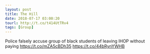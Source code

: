 ```yaml
---
layout: post
title: The Hill
date: 2018-07-17 03:00:20
tourl: http://t.co/t414UtTRv4
tags: [Group]
---
```

Police falsely accuse group of black students of leaving IHOP without paying https://t.co/mZA5cBDh35 https://t.co/44bRynYWHB